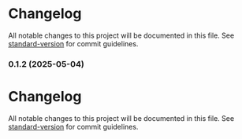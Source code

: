 # Changelog

All notable changes to this project will be documented in this file. See [standard-version](https://github.com/conventional-changelog/standard-version) for commit guidelines.

### 0.1.2 (2025-05-04)

# Changelog

All notable changes to this project will be documented in this file. See [standard-version](https://github.com/conventional-changelog/standard-version) for commit guidelines.